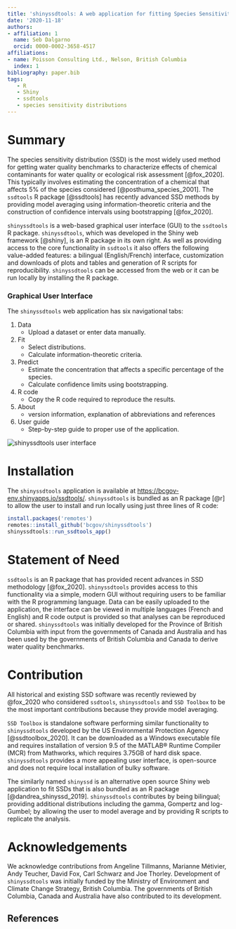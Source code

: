 ```yaml
---
title: 'shinyssdtools: A web application for fitting Species Sensitivity Distributions (SSDs)'
date: '2020-11-18'
authors:
- affiliation: 1
  name: Seb Dalgarno
  orcid: 0000-0002-3658-4517
affiliations:
- name: Poisson Consulting Ltd., Nelson, British Columbia
  index: 1
bibliography: paper.bib
tags:
   - R
   - Shiny
   - ssdtools
   - species sensitivity distributions
---
```


# Summary
The species sensitivity distribution (SSD) is the most widely used method for getting water quality benchmarks to characterize effects of chemical contaminants for water quality or ecological risk assessment [@fox_2020].
This typically involves estimating the concentration of a chemical that affects 5% of the species considered [@posthuma_species_2001].
The `ssdtools` R package [@ssdtools] has recently advanced SSD methods by providing model averaging using information-theoretic criteria and the construction of confidence intervals using bootstrapping [@fox_2020]. 

`shinyssdtools` is a web-based graphical user interface (GUI) to the `ssdtools` R package.
`shinyssdtools`, which was developed in the Shiny web framework [@shiny], is an R package in its own right.
As well as providing access to the core functionality in `ssdtools` it also offers the following value-added features: a bilingual (English/French) interface, customization and downloads of plots and tables and generation of R scripts for reproducibility. 
`shinyssdtools` can be accessed from the web or it can be run locally by installing the R package.

### Graphical User Interface

The `shinyssdtools` web application has six navigational tabs: 

1. Data
   - Upload a dataset or enter data manually.
1. Fit
   - Select distributions.
   - Calculate information-theoretic criteria.
1. Predict
   - Estimate the concentration that affects a specific percentage of the species.
   - Calculate confidence limits using bootstrapping.
1. R code
   - Copy the R code required to reproduce the results.
1. About
   - version information, explanation of abbreviations and references
1. User guide
   - Step-by-step guide to proper use of the application.

![shinyssdtools user interface](shinyssdtools_ui.png)

# Installation

The `shinyssdtools` application is available at https://bcgov-env.shinyapps.io/ssdtools/.
`shinyssdtools` is bundled as an R package [@r] to allow the user to install and run locally using just three lines of R code:

```r
install.packages('remotes')
remotes::install_github('bcgov/shinyssdtools')
shinyssdtools::run_ssdtools_app()
```

# Statement of Need
`ssdtools` is an R package that has provided recent advances in SSD methodology [@fox_2020]. 
`shinyssdtools` provides access to this functionality via a simple, modern GUI without requiring users to be familiar with the R programming language. 
Data can be easily uploaded to the application, the interface can be viewed in multiple languages (French and English) and R code output is provided so that analyses can be reproduced or shared. 
`shinyssdtools` was initially developed for the Province of British Columbia with input from the governments of Canada and Australia and has been used by the governments of British Columbia and Canada to derive water quality benchmarks.

# Contribution
 
All historical and existing SSD software was recently reviewed by @fox_2020 who considered `ssdtools`, `shinyssdtools` and `SSD Toolbox` to be the most important contributions because they provide model averaging.

`SSD Toolbox` is standalone software performing similar functionality to `shinyssdtools` developed by the US Environmental Protection Agency [@ssdtoolbox_2020]. 
It can be downloaded as a Windows executable file and requires installation of version 9.5 of the MATLAB® Runtime Compiler (MCR) from Mathworks, which requires 3.75GB of hard disk space. 
`shinyssdtools` provides a more appealing user interface, is open-source and does not require local installation of bulky software. 

The similarly named `shinyssd` is an alternative open source Shiny web application to fit SSDs that is also bundled as an R package [@dandrea_shinyssd_2019]. 
`shinyssdtools` contributes by being bilingual; providing additional distributions including the gamma, Gompertz and log-Gumbel; by allowing the user to model average and by providing R scripts to replicate the analysis.

# Acknowledgements

We acknowledge contributions from Angeline Tillmanns, Marianne Métivier, Andy Teucher, David Fox, Carl Schwarz and Joe Thorley.
Development of `shinyssdtools` was initially funded by the Ministry of Environment and Climate Change Strategy, British Columbia. The governments of British Columbia, Canada and Australia have also contributed to its development.

## References
